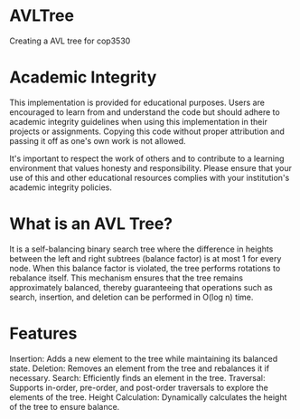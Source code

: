 # AVLTree
Creating a AVL tree for cop3530
# Academic Integrity
This implementation is provided for educational purposes. Users are encouraged to learn from and understand the code but should adhere to academic integrity guidelines when using this implementation in their projects or assignments. Copying this code without proper attribution and passing it off as one's own work is not allowed.

It's important to respect the work of others and to contribute to a learning environment that values honesty and responsibility. Please ensure that your use of this and other educational resources complies with your institution's academic integrity policies.
# What is an AVL Tree?
It is a self-balancing binary search tree where the difference in heights between the left and right subtrees (balance factor) is at most 1 for every node. When this balance factor is violated, the tree performs rotations to rebalance itself. This mechanism ensures that the tree remains approximately balanced, thereby guaranteeing that operations such as search, insertion, and deletion can be performed in O(log n) time.

# Features
Insertion: Adds a new element to the tree while maintaining its balanced state.
Deletion: Removes an element from the tree and rebalances it if necessary.
Search: Efficiently finds an element in the tree.
Traversal: Supports in-order, pre-order, and post-order traversals to explore the elements of the tree.
Height Calculation: Dynamically calculates the height of the tree to ensure balance.
